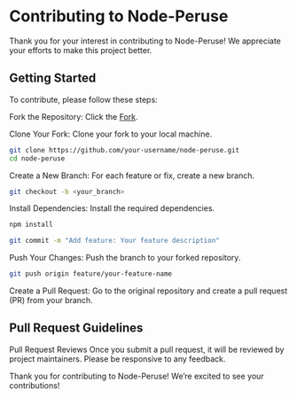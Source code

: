 # Contributing to Node-Peruse

Thank you for your interest in contributing to Node-Peruse! We appreciate your efforts to make this project better.

## Getting Started

To contribute, please follow these steps:

Fork the Repository: Click the [Fork](https://github.com/shivam-sharma7/node-peruse/fork).

Clone Your Fork: Clone your fork to your local machine.

```bash
git clone https://github.com/your-username/node-peruse.git
cd node-peruse
```

Create a New Branch: For each feature or fix, create a new branch.

```bash
git checkout -b <your_branch>
```

Install Dependencies: Install the required dependencies.

```bash
npm install
```

```bash
git commit -m "Add feature: Your feature description"
```

Push Your Changes: Push the branch to your forked repository.

```bash
git push origin feature/your-feature-name
```

Create a Pull Request: Go to the original repository and create a pull request (PR) from your branch.

## Pull Request Guidelines

Pull Request Reviews
Once you submit a pull request, it will be reviewed by project maintainers. Please be responsive to any feedback.

Thank you for contributing to Node-Peruse! We’re excited to see your contributions!
